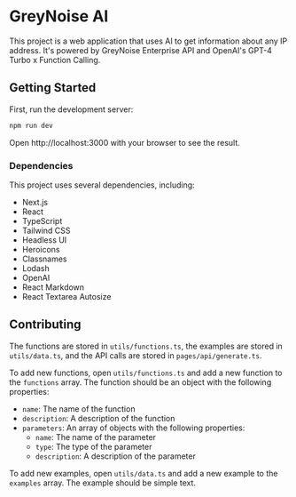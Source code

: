 # GreyNoise AI

This project is a web application that uses AI to get information about any IP address. It's powered by GreyNoise Enterprise API and OpenAI's GPT-4 Turbo x Function Calling.

## Getting Started

First, run the development server:

```sh
npm run dev
```
Open http://localhost:3000 with your browser to see the result.

### Dependencies

This project uses several dependencies, including:

- Next.js
- React
- TypeScript
- Tailwind CSS
- Headless UI
- Heroicons
- Classnames
- Lodash
- OpenAI
- React Markdown
- React Textarea Autosize

## Contributing

The functions are stored in `utils/functions.ts`, the examples are stored in `utils/data.ts`, and the API calls are stored in `pages/api/generate.ts`.

To add new functions, open `utils/functions.ts` and add a new function to the `functions` array. The function should be an object with the following properties:

- `name`: The name of the function
- `description`: A description of the function
- `parameters`: An array of objects with the following properties:
  - `name`: The name of the parameter
  - `type`: The type of the parameter
  - `description`: A description of the parameter

To add new examples, open `utils/data.ts` and add a new example to the `examples` array. The example should be simple text.